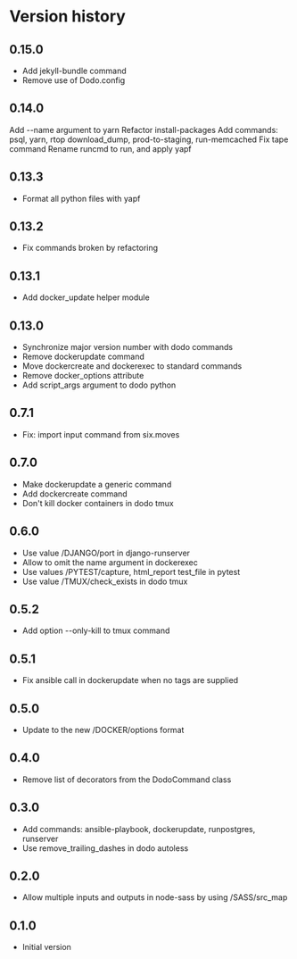# Version history

## 0.15.0

- Add jekyll-bundle command
- Remove use of Dodo.config

## 0.14.0

Add --name argument to yarn
Refactor install-packages
Add commands: psql, yarn, rtop download_dump, prod-to-staging, run-memcached
Fix tape command
Rename runcmd to run, and apply yapf

## 0.13.3

- Format all python files with yapf

## 0.13.2

- Fix commands broken by refactoring

## 0.13.1

- Add docker_update helper module

## 0.13.0

- Synchronize major version number with dodo commands
- Remove dockerupdate command
- Move dockercreate and dockerexec to standard commands
- Remove docker_options attribute
- Add script_args argument to dodo python

## 0.7.1

- Fix: import input command from six.moves

## 0.7.0

- Make dockerupdate a generic command
- Add dockercreate command
- Don't kill docker containers in dodo tmux

## 0.6.0

- Use value /DJANGO/port in django-runserver
- Allow to omit the name argument in dockerexec
- Use values /PYTEST/capture, html_report test_file in pytest
- Use value /TMUX/check_exists in dodo tmux

## 0.5.2

- Add option --only-kill to tmux command

## 0.5.1

- Fix ansible call in dockerupdate when no tags are supplied

## 0.5.0

- Update to the new /DOCKER/options format

## 0.4.0

- Remove list of decorators from the DodoCommand class

## 0.3.0

- Add commands: ansible-playbook, dockerupdate, runpostgres, runserver
- Use remove_trailing_dashes in dodo autoless

## 0.2.0

- Allow multiple inputs and outputs in node-sass by using /SASS/src_map

## 0.1.0

- Initial version
